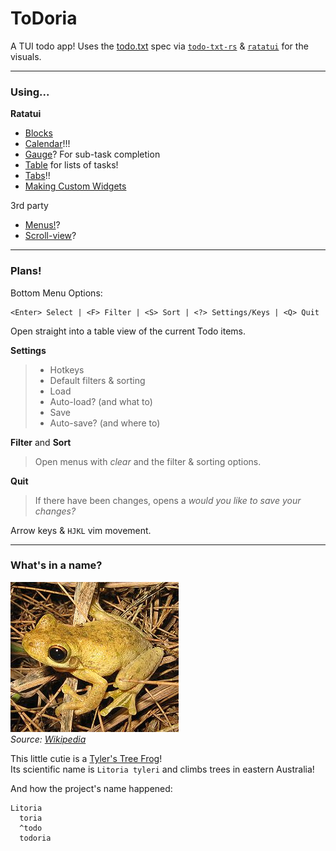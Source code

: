 # ToDoria

A TUI todo app!  Uses the [todo.txt](https://github.com/todotxt/todo.txt) spec via [`todo-txt-rs`](https://github.com/probablySophie/todo-txt-rs) & [`ratatui`](https://github.com/ratatui/ratatui) for the visuals.  

****

### Using...

**Ratatui**  

* [Blocks](https://ratatui.rs/showcase/widgets#block)  
* [Calendar](https://ratatui.rs/showcase/widgets#calendar)!!!  
* [Gauge](https://ratatui.rs/showcase/widgets/#gauge)? For sub-task completion  
* [Table](https://ratatui.rs/showcase/widgets/#table) for lists of tasks!  
* [Tabs](https://ratatui.rs/showcase/widgets/#tabs)!!  
* [Making Custom Widgets](https://ratatui.rs/recipes/widgets/custom/)  

3rd party

* [Menus!](https://ratatui.rs/showcase/third-party-widgets#tui-menu--)?  
* [Scroll-view](https://ratatui.rs/showcase/third-party-widgets#tui-scrollview--)?  

***

### Plans!

Bottom Menu Options:  

```
<Enter> Select | <F> Filter | <S> Sort | <?> Settings/Keys | <Q> Quit
```

Open straight into a table view of the current Todo items.

**Settings**

> * Hotkeys  
> * Default filters & sorting  
> * Load  
> * Auto-load? (and what to)
> * Save  
> * Auto-save? (and where to)

**Filter** and **Sort**  

> Open menus with *clear* and the filter & sorting options.  

**Quit**

> If there have been changes, opens a *would you like to save your changes?*



Arrow keys & `HJKL` vim movement.  


****

### What's in a name?

![A photo of a Tyler's Tree Frog!!!](/meta/freg.jpg)  
*Source: [Wikipedia](https://en.wikipedia.org/wiki/File:Litoria_tyleri.jpg)*  

This little cutie is a [Tyler's Tree Frog](https://en.wikipedia.org/wiki/Tyler%27s_tree_frog)!  
Its scientific name is `Litoria tyleri` and climbs trees in eastern Australia!  

And how the project's name happened:  
```
Litoria
  toria
  ^todo
  todoria
```
